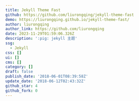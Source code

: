 ```yaml
---
title: Jekyll Theme Fast
github: https://github.com/liurongqing/jekyll-theme-fast
demo: https://liurongqing.github.io/jekyll-theme-fast/
author: liurongqing
author_link: https://github.com/liurongqing
date: 2023-11-29T01:59:06.326Z
description: ':pig: jekyll 主题'
ssg:
  - Jekyll
css: []
ui: []
cms: []
category: []
draft: false
publish_date: '2018-06-01T08:39:58Z'
update_date: '2018-06-12T02:43:32Z'
github_star: 4
github_fork: 0
---
```

